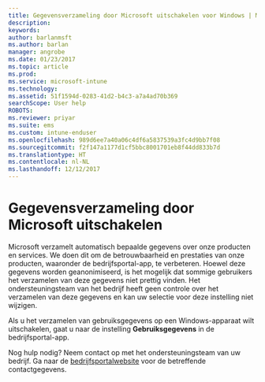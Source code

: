 ```yaml
---
title: Gegevensverzameling door Microsoft uitschakelen voor Windows | Microsoft Docs
description: 
keywords: 
author: barlanmsft
ms.author: barlan
manager: angrobe
ms.date: 01/23/2017
ms.topic: article
ms.prod: 
ms.service: microsoft-intune
ms.technology: 
ms.assetid: 51f1594d-0283-41d2-b4c3-a7a4ad70b369
searchScope: User help
ROBOTS: 
ms.reviewer: priyar
ms.suite: ems
ms.custom: intune-enduser
ms.openlocfilehash: 989d6ee7a40a06c4df6a5837539a3fc4d9bb7f08
ms.sourcegitcommit: f2f147a1177d1cf5bbc8001701eb8f44dd833b7d
ms.translationtype: HT
ms.contentlocale: nl-NL
ms.lasthandoff: 12/12/2017
---
```

# <a name="how-to-turn-off-microsoft-data-collection"></a>Gegevensverzameling door Microsoft uitschakelen

Microsoft verzamelt automatisch bepaalde gegevens over onze producten en services. We doen dit om de betrouwbaarheid en prestaties van onze producten, waaronder de bedrijfsportal-app, te verbeteren. Hoewel deze gegevens worden geanonimiseerd, is het mogelijk dat sommige gebruikers het verzamelen van deze gegevens niet prettig vinden. Het ondersteuningsteam van het bedrijf heeft geen controle over het verzamelen van deze gegevens en kan uw selectie voor deze instelling niet wijzigen.

Als u het verzamelen van gebruiksgegevens op een Windows-apparaat wilt uitschakelen, gaat u naar de instelling **Gebruiksgegevens** in de bedrijfsportal-app.

Nog hulp nodig? Neem contact op met het ondersteuningsteam van uw bedrijf. Ga naar de [bedrijfsportalwebsite](https://portal.manage.microsoft.com#HelpDeskDialog) voor de betreffende contactgegevens.
